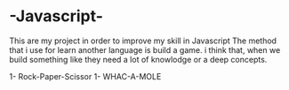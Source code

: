 # -Javascript-
This are my project in order to improve my skill in Javascript
The method that i use for learn another language is build a game.
i think that, when we build something like they need a lot of knowlodge or a deep concepts.

1- Rock-Paper-Scissor
1- WHAC-A-MOLE
